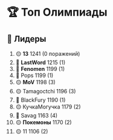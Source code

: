 # 🏆 **Топ Олимпиады**

## 🥇 **Лидеры** 
1. 🟡 **13** 1241 (0 поражений)
2. 🔴 **LastWord** 1215 (1)
3. 🔴 **Fenomen** 1199  (1)
4. 🔴 Pops 1199 (1)
5. 🟡 **MoV** 1198 (3)
6. 🟡 Tamagoctchi 1196 (3)
7. 🔴 BlackFury 1190 (1)
8. 🟡 КучкаМогучка 1179 (2)
9. 🔴 Savag 1163 (4)
10. 🟡 **Покемоны** 1170 (2)
11. 🟡 11 1106 (2)
